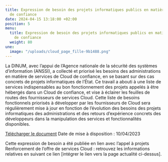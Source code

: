 ```yaml
---
title: Expression de besoin des projets informatiques publics en matière de Cloud
  de confiance
date: 2024-04-15 13:18:00 +02:00
position: 5
menu:
  title: Expression de besoin des projets informatiques publics en matière de Cloud
    de confiance
  weight: 80
une:
  image: "/uploads/cloud_page_fille-9b1488.png"
---
```


La DINUM, avec l’appui de l’Agence nationale de la sécurité des systèmes d’information (ANSSI), a collecté et priorisé les besoins des administrations en matière de services de Cloud de confiance, en se basant sur des cas concrets de projets informatiques de l’État.
Ce travail a abouti à une liste de services indispensables au bon fonctionnement des projets appelés à être hébergés dans un Cloud de confiance, et vise à éclairer les feuilles de routes des fournisseurs de services Cloud.
Cette liste de besoins fonctionnels priorisés à développer par les fournisseurs de Cloud sera régulièrement mise à jour en fonction de l’évolution des besoins des projets informatiques des administrations et des retours d’expérience concrets des développeurs dans la manipulation des services et fonctionnalités disponibles.

[Télécharger le document](/uploads/De%CC%81monstrateur_Besoins_Publication_20240410_ODS.ods)
Date de mise à disposition : 10/04/2023

Cette expression de besoin a été publiée en lien avec l’appel à projets Renforcement de l’offre de services Cloud : retrouvez les informations relatives en suivant ce lien [intégrer le lien vers la page actualité ci-dessus].

